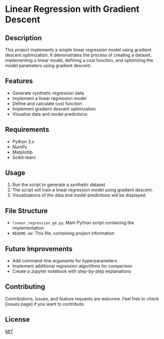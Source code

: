# Linear Regression with Gradient Descent

## Description
This project implements a simple linear regression model using gradient descent optimization. It demonstrates the process of creating a dataset, implementing a linear model, defining a cost function, and optimizing the model parameters using gradient descent.

## Features
- Generate synthetic regression data
- Implement a linear regression model
- Define and calculate cost function
- Implement gradient descent optimization
- Visualize data and model predictions

## Requirements
- Python 3.x
- NumPy
- Matplotlib
- Scikit-learn

## Usage
1. Run the script to generate a synthetic dataset.
2. The script will train a linear regression model using gradient descent.
3. Visualizations of the data and model predictions will be displayed.

## File Structure
- `linear_regression_gd.py`: Main Python script containing the implementation
- `README.md`: This file, containing project information

## Future Improvements
- Add command-line arguments for hyperparameters
- Implement additional regression algorithms for comparison
- Create a Jupyter notebook with step-by-step explanations

## Contributing
Contributions, issues, and feature requests are welcome. Feel free to check [issues page] if you want to contribute.

## License
[MIT](https://choosealicense.com/licenses/mit/)

